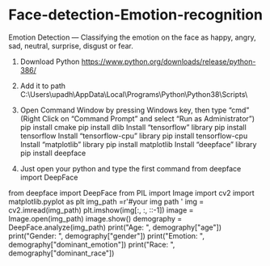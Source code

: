 # Face-detection-Emotion-recognition
Emotion Detection — Classifying the emotion on the face as happy, angry, sad, neutral, surprise, disgust or fear.

1. Download Python
https://www.python.org/downloads/release/python-386/

2. Add it to path
C:\Users\upadh\AppData\Local\Programs\Python\Python38\Scripts\

3. Open Command Window by pressing Windows key, then type “cmd” (Right Click on
“Command Prompt” and select “Run as Administrator”)
pip install cmake
pip install dlib
Install “tensorflow” library
pip install tensorflow
Install “tensorflow-cpu” library
pip install tensorflow-cpu
Install “matplotlib” library
pip install matplotlib
Install “deepface” library
pip install deepface

4. Just open your python and type the first command
from deepface import DeepFace

from deepface import DeepFace
from PIL import Image
import cv2
import matplotlib.pyplot as plt
img_path =r'#your img path '
img = cv2.imread(img_path)
plt.imshow(img[:, :, ::-1])
image = Image.open(img_path)
image.show()
demography = DeepFace.analyze(img_path)
print("Age: ", demography["age"])
print("Gender: ", demography["gender"])
print("Emotion: ", demography["dominant_emotion"])
print("Race: ", demography["dominant_race"])
